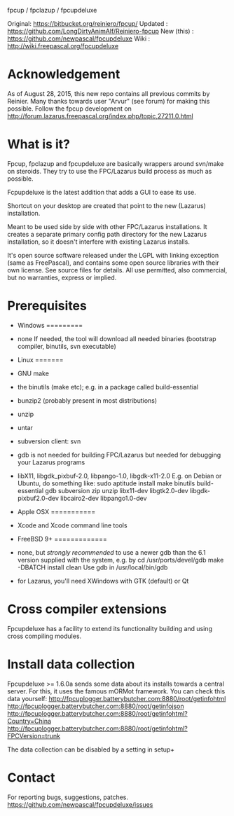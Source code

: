 fpcup / fpclazup / fpcupdeluxe

Original: https://bitbucket.org/reiniero/fpcup/
Updated : https://github.com/LongDirtyAnimAlf/Reiniero-fpcup
New (this) : https://github.com/newpascal/fpcupdeluxe
Wiki : http://wiki.freepascal.org/fpcupdeluxe

Acknowledgement
===========
As of August 28, 2015, this new repo contains all previous commits by Reinier.
Many thanks towards user "Arvur" (see forum) for making this possible.
Follow the fpcup development on http://forum.lazarus.freepascal.org/index.php/topic,27211.0.html

What is it?
===========
Fpcup, fpclazup and fpcupdeluxe are basically wrappers around svn/make on steroids.
They try to use the FPC/Lazarus build process as much as possible.

Fcpupdeluxe is the latest addition that adds a GUI to ease its use.

Shortcut on your desktop are created that point to the new (Lazarus) installation.

Meant to be used side by side with other FPC/Lazarus installations. It creates a
separate primary config path directory for the new Lazarus installation, so it 
doesn't interfere with existing Lazarus installs.

It's open source software released under the LGPL with linking exception 
(same as FreePascal), and contains some open source libraries with their own license. 
See source files for details.
All use permitted, also commercial, but no warranties, express or implied.

Prerequisites
=============

- Windows
=========
- none
If needed, the tool will download all needed binaries (bootstrap compiler, 
binutils, svn executable)

- Linux
=======
- GNU make
- the binutils (make etc); e.g. in a package called build-essential
- bunzip2 (probably present in most distributions)
- unzip
- untar
- subversion client: svn
- gdb is not needed for building FPC/Lazarus but needed for debugging 
  your Lazarus programs 
- libX11, libgdk_pixbuf-2.0, libpango-1.0, libgdk-x11-2.0
E.g. on Debian or Ubuntu, do something like:
sudo aptitude install make binutils build-essential gdb subversion zip unzip libx11-dev libgtk2.0-dev libgdk-pixbuf2.0-dev libcairo2-dev libpango1.0-dev

- Apple OSX
===========
- Xcode and Xcode command line tools

- FreeBSD 9+
=============
- none, but *strongly recommended* to use a newer gdb than the 6.1 version 
supplied with the system, e.g. by
cd /usr/ports/devel/gdb
make -DBATCH install clean
Use gdb in /usr/local/bin/gdb
- for Lazarus, you'll need XWindows with GTK (default) or Qt


Cross compiler extensions
=========================
Fpcupdeluxe has a facility to extend its functionality building and using cross compiling modules.


Install data collection
=========================
Fpcupdeluxe >= 1.6.0a sends some data about its installs towards a central server.
For this, it uses the famous mORMot framework.
You can check this data yourself:
http://fpcuplogger.batterybutcher.com:8880/root/getinfohtml
http://fpcuplogger.batterybutcher.com:8880/root/getinfojson
http://fpcuplogger.batterybutcher.com:8880/root/getinfohtml?Country=China
http://fpcuplogger.batterybutcher.com:8880/root/getinfohtml?FPCVersion=trunk

The data collection can be disabled by a setting in setup+


Contact
=======
For reporting bugs, suggestions, patches.
https://github.com/newpascal/fpcupdeluxe/issues
